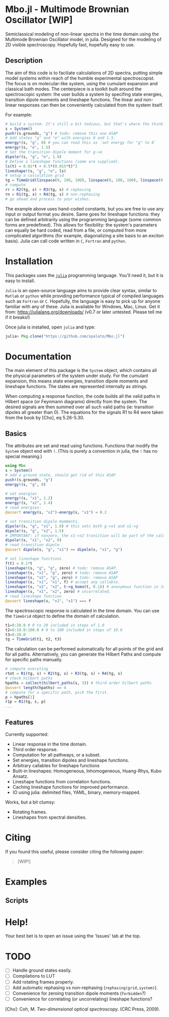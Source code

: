 <!--This puppy is not ready for the world yet. -->

# Mbo.jl - Multimode Brownian Oscillator [WIP]

Semiclassical modeling of non-linear spectra in the time domain using the
Multimode Brownian Oscillator model, in julia. Designed for the modeling of 2D visible
spectroscopy. Hopefully fast, hopefully easy to use.

## Description

The aim of this code is to faciliate calculations of 2D spectra, putting simple
model systems within reach of the humble experimental spectroscopist. The focus
is on molecular-like system, using the cumulant expansion and classical bath
modes. The centerpiece is a toolkit built around the spectroscopic system: the
user builds a system by specifing state energies, transition dipole moments and
lineshape functions. The linear and non-linear responses can then be
conveniently calculated from the system itself.

For example:
```julia
# build a system. It's still a bit tedious, but that's where the thinking happens.
s = System()
push!(s.grounds, "g") # todo: remove this one ASAP
# Add states "g" and "e" with energies 0 and 1.5.
energy!(s, "g", 0) # you can read this as `set energy for "g" to 0`
energy!(s, "e", 1.5)
# Set the transition dipole moment for g->e
dipole!(s, "g", "e", 1.0)
# Define a lineshape functions (some are supplied).
ls(t) = 0.01*t + 0.5*(0.015*t)^2
lineshape!(s, "g", "e", ls)
# setup a calculation grid
tg = TimeGrid(linspace(0, 100, 100), linspace(0, 100, 100), linspace(0, 100, 100))
# compute
rr = R2(tg, s) + R3(tg, s) # rephasing
rn = R1(tg, s) + R4(tg, s) # non-rephasing
# go ahead and process to your wishes.
```
The example above uses hand-coded constants, but you are free to use any input
or output format you desire. Same goes for lineshape functions: they can be
defined arbitrarily using the programming language (some common forms are
predefined). This allows for flexibility: the system's parameters can equally be
hard coded, read from a file, or computed from more complicated algorithms (for
example, diagonalizing a site basis to an exciton basis). Julia can call
code written in `C`, `Fortran` and `python`.

<!--
The purpose of this code is *not* to build a modeling suite, but to make this
tedious calculation easier to script. It assumes the user is capable of hacking their way through data using `Matlab` or `python`. Modeling suites often fall
into the trap of language design: they slowly grow to support multiple features
and make up file formats and input mini-languages as they go. This is avoided
here by making use of the `julia` programming language to retain the simpler
syntax of `Matlab` and `python` but the computing power of compiled languages.
-->

# Installation
This packages uses the [`julia`](https://julialang.org/) programming language.
You'll need it, but it is easy to install.

`Julia` is an  open-source language  aims to provide clear syntax, similar to 
`Matlab` or `python` while providing performance typical of compiled languages
such as `Fortran` or `C`. Hopefully, the language is easy to pick up for anyone
familiar with any of these. Julia is available for Windows, Mac, Linux. 
Get it from: https://julialang.org/downloads/ (v0.7 or later untested. Please tell me if it breaks!)

Once julia is installed, open `julia` and type:

```julia
julia> Pkg.clone("https://github.com/spalato/Mbo.jl")
```

# Documentation
The main element of this package is the `System` object, which contains all the
physical parameters of the system under study. For the cumulant expansion, this
means state energies, transition dipole moments and lineshape functions. The 
states are represented internally as strings.

When computing a response function, the code builds all the valid paths in
Hilbert space (or Feynmann diagrams) directly from the system. The desired
signals are then summed over all such valid paths (ie: transition dipoles all
greater than 0). The equations for the signals R1 to R4 were taken from
the book by [Cho], eq 5.26-5.30.

## Basics

The attributes are set and read using functions. Functions that modify the
`System` object end with `!`. (This is purely a convention in julia, the `!` has no
special meaning.)

```julia
using Mbo
s = System()
# add a ground state, should get rid of this ASAP
push!(s.grounds, "g")
energy!(s, "g", 0)

# set energies
energy!(s, "x1", 1.2)
energy!(s, "x2", 1.4)
# read energies:
@assert energy(s, "x2")-energy(s, "x1") ≈ 0.2

# set transition dipole momments.
dipole!(s, "g", "x1", 1.0) # this sets both g->x1 and x1->g
dipole!(s, "g", "x2", 1.5)
# IMPORTANT: if nonzero, the x1->x2 transition will be part of the calculation
dipole!(s, "x1", "x2", 0)
# read transition dipole
@assert dipole(s, "g", "x1") == dipole(s, "x1", "g")

# set lineshape functions
f(t) = 0.1*t
lineshape!(s, "g", "g", zero) # todo: remove ASAP.
lineshape!(s, "x1", "g", zero) # todo: remove ASAP
lineshape!(s, "x2", "g", zero) # todo: remove ASAP
lineshape!(s, "x1", "x1", f) # accept any callable.
lineshape!(s, "x2", "x2", t->g_homo(t, 0.1)) # anonymous function in Julia: x->...
lineshape!(s, "x1", "x2", zero) # uncorrelated.
# read lineshape function
@assert lineshape(s, "x1", "x1") === f
```

The spectroscopic response is calculated in the time domain. You can use the
`TimeGrid` object to define the domain of calculation.

```julia
t1=0:20.0 # 0 to 20 included in steps of 1.0
t2=0:10.0:100.0 # 0 to 100 included in steps of 10.0
t3=0:20.0
tg = TimeGrid(t1, t2, t3)
```

The calculation can be performed automatically for all points of the grid and 
for all paths. Alternatively, you can generate the Hilbert Paths and compute
for specific paths manually.
```julia
# compute everyting
rtot = R1(tg, s) + R2(tg, s) + R3(tg, s) + R4(tg, s)
# check hilbert paths
hpaths = collect(hilbert_paths(s, 3)) # third order hilbert paths
@assert length(hpaths) == 4
# compute for a specific path, pick the first.
p = hpaths[1]
r1p = R1(tg, s, p)
...
```

## Features
Currently supported:
- Linear response in the time domain.
- Third order response.
- Computation for all pathways, or a subset.
- Set energies, transition dipoles and lineshape functions.
- Arbitrary callables for lineshape functions 
- Built-in lineshapes: Homogeneous, Inhomogeneous, Huang-Rhys, Kubo Ansatz.
- Lineshape functions from correlation functions.
- Caching lineshape functions for improved performance.
- IO using julia: delimited files, YAML, binary, memory-mapped.

Works, but a bit clumsy:
- Rotating frames.
- Lineshapes from spectral densities.

# Citing
If you found this useful, please consider citing the following paper:
> [WIP!]

# Examples

## Scripts

# Help!
Your best bet is to open an issue using the 'Issues' tab at the top. 

# TODO
- [ ] Handle ground states easily.
- [ ] Compilations to LUT
- [ ] Add rotating frames properly.
- [ ] Add automatic rephasing vs non-rephasing (`rephasing(grid,system)`).
- [ ] Convenience for zeroing transition dipole moments (`forbidden`?)
- [ ] Convenience for correlating (or uncorrelating) lineshape functions?
<!-- 
- [ ] More documentation...
- [ ] Add filtering of Hilbert Paths (eg: IA only).-->
<!--
## May happen...
- Explicit bath modes
-->
[Cho]: Coh, M. *Two-dimensional optical spectroscopy.* (CRC Press, 2009).